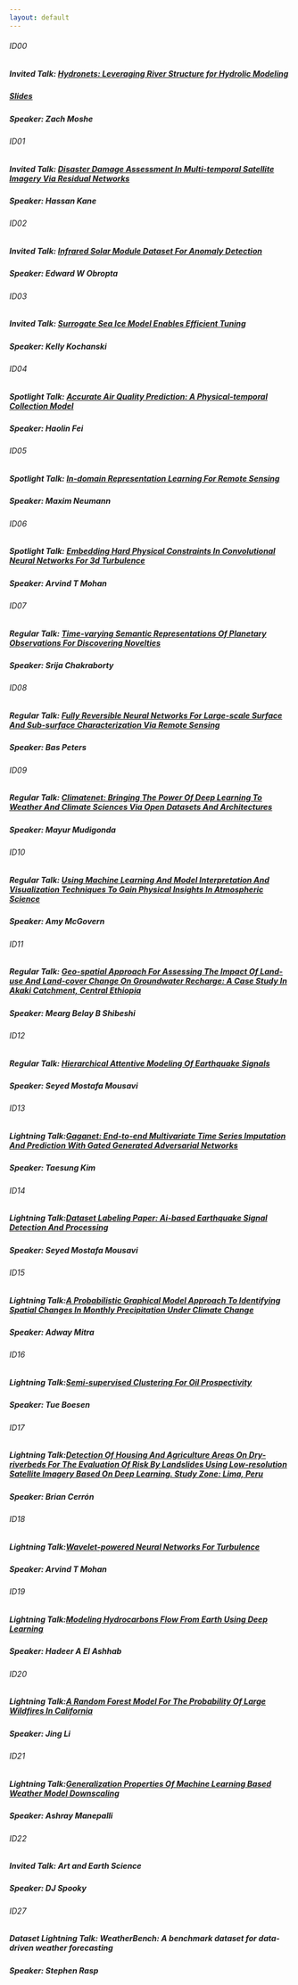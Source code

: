 ```yaml
---
layout: default
---
```



###### ID00
##### Invited Talk: [Hydronets: Leveraging River Structure for Hydrolic Modeling](http://ai4earthscience.github.io/iclr-2020-workshop/papers/ai4earth04.pdf)
##### [Slides](http://ai4earthscience.github.io/iclr-2020-workshop/papers/ai4earth04.pdf)
##### Speaker: Zach Moshe

###### ID01
##### Invited Talk: [Disaster Damage Assessment In Multi-temporal Satellite Imagery Via Residual Networks](http://ai4earthscience.github.io/iclr-2020-workshop/papers/ai4earth19.pdf)
##### Speaker: Hassan Kane

###### ID02
##### Invited Talk: [Infrared Solar Module Dataset For Anomaly Detection](http://ai4earthscience.github.io/iclr-2020-workshop/papers/ai4earth22.pdf)
##### Speaker: Edward W Obropta

###### ID03
##### Invited Talk: [Surrogate Sea Ice Model Enables Efficient Tuning](http://ai4earthscience.github.io/iclr-2020-workshop/papers/ai4earth26.pdf)
##### Speaker: Kelly Kochanski

###### ID04
##### Spotlight Talk: [Accurate Air Quality Prediction: A Physical-temporal Collection Model](http://ai4earthscience.github.io/iclr-2020-workshop/papers/ai4earth09.pdf)
##### Speaker: Haolin Fei

###### ID05
##### Spotlight Talk: [In-domain Representation Learning For Remote Sensing](http://ai4earthscience.github.io/iclr-2020-workshop/papers/ai4earth10.pdf)
##### Speaker: Maxim Neumann

###### ID06
##### Spotlight Talk: [Embedding Hard Physical Constraints In Convolutional Neural Networks For 3d Turbulence](http://ai4earthscience.github.io/iclr-2020-workshop/papers/ai4earth14.pdf)
##### Speaker: Arvind T Mohan

###### ID07
##### Regular Talk: [Time-varying Semantic Representations Of Planetary Observations For Discovering Novelties](http://ai4earthscience.github.io/iclr-2020-workshop/papers/ai4earth23.pdf)
##### Speaker: Srija Chakraborty

###### ID08
##### Regular Talk: [Fully Reversible Neural Networks For Large-scale Surface And Sub-surface Characterization Via Remote Sensing](http://ai4earthscience.github.io/iclr-2020-workshop/papers/ai4earth24.pdf)
##### Speaker: Bas Peters

###### ID09
##### Regular Talk: [Climatenet: Bringing The Power Of Deep Learning To Weather And Climate Sciences Via Open Datasets And Architectures](http://ai4earthscience.github.io/iclr-2020-workshop/papers/ai4earth21.pdf)
##### Speaker: Mayur Mudigonda

###### ID10
##### Regular Talk: [Using Machine Learning And Model Interpretation And Visualization Techniques To Gain Physical Insights In Atmospheric Science](http://ai4earthscience.github.io/iclr-2020-workshop/papers/ai4earth16.pdf)
##### Speaker: Amy McGovern

###### ID11
##### Regular Talk: [Geo-spatial Approach For Assessing The Impact Of Land-use And Land-cover Change On Groundwater Recharge: A Case Study In Akaki Catchment, Central Ethiopia](http://ai4earthscience.github.io/iclr-2020-workshop/papers/ai4earth05.pdf)
##### Speaker: Mearg Belay B Shibeshi

###### ID12
##### Regular Talk: [Hierarchical Attentive Modeling Of Earthquake Signals](http://ai4earthscience.github.io/iclr-2020-workshop/papers/ai4earth06.pdf)
##### Speaker: Seyed Mostafa Mousavi

###### ID13
##### Lightning Talk:[Gaganet: End-to-end Multivariate Time Series Imputation And Prediction With Gated Generated Adversarial Networks](http://ai4earthscience.github.io/iclr-2020-workshop/papers/ai4earth03.pdf)
##### Speaker: Taesung Kim

###### ID14
##### Lightning Talk:[Dataset Labeling Paper: Ai-based Earthquake Signal Detection And Processing](http://ai4earthscience.github.io/iclr-2020-workshop/papers/ai4earth07.pdf)
##### Speaker: Seyed Mostafa Mousavi

###### ID15
##### Lightning Talk:[A Probabilistic Graphical Model Approach To Identifying Spatial Changes In Monthly Precipitation Under Climate Change](http://ai4earthscience.github.io/iclr-2020-workshop/papers/ai4earth11.pdf)
##### Speaker: Adway Mitra

###### ID16
##### Lightning Talk:[Semi-supervised Clustering For Oil Prospectivity](http://ai4earthscience.github.io/iclr-2020-workshop/papers/ai4earth12.pdf)
##### Speaker: Tue Boesen 

###### ID17
##### Lightning Talk:[Detection Of Housing And Agriculture Areas On Dry-riverbeds For The Evaluation Of Risk By Landslides Using Low-resolution Satellite Imagery Based On Deep Learning. Study Zone: Lima, Peru](http://ai4earthscience.github.io/iclr-2020-workshop/papers/ai4earth13.pdf)
##### Speaker: Brian Cerrón

###### ID18
##### Lightning Talk:[Wavelet-powered Neural Networks For Turbulence](http://ai4earthscience.github.io/iclr-2020-workshop/papers/ai4earth15.pdf)
##### Speaker: Arvind T Mohan

###### ID19
##### Lightning Talk:[Modeling Hydrocarbons Flow From Earth Using Deep Learning](http://ai4earthscience.github.io/iclr-2020-workshop/papers/ai4earth17.pdf)
##### Speaker: Hadeer A El Ashhab

###### ID20
##### Lightning Talk:[A Random Forest Model For The Probability Of Large Wildfires In California](http://ai4earthscience.github.io/iclr-2020-workshop/papers/ai4earth20.pdf)
##### Speaker: Jing Li

###### ID21
##### Lightning Talk:[Generalization Properties Of Machine Learning Based Weather Model Downscaling](http://ai4earthscience.github.io/iclr-2020-workshop/papers/ai4earth25.pdf)
##### Speaker: Ashray Manepalli

###### ID22
##### Invited Talk: Art and Earth Science
##### Speaker: DJ Spooky

###### ID27
##### Dataset Lightning Talk: WeatherBench: A benchmark dataset for data-driven weather forecasting
##### Speaker: Stephen Rasp

